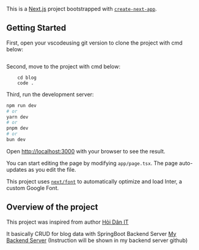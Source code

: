 This is a [Next.js](https://nextjs.org/) project bootstrapped with [`create-next-app`](https://github.com/vercel/next.js/tree/canary/packages/create-next-app).

## Getting Started
First, open your vscodeusing git version to clone the project with cmd below:
```git clone https://github.com/TranTanDat1162/fe-blog-crud-nextjs
```

Second, move to the project with cmd below:
```
    cd blog
    code .
```

Third, run the development server:

```bash
npm run dev
# or
yarn dev
# or
pnpm dev
# or
bun dev
```

Open [http://localhost:3000](http://localhost:3000) with your browser to see the result.

You can start editing the page by modifying `app/page.tsx`. The page auto-updates as you edit the file.

This project uses [`next/font`](https://nextjs.org/docs/basic-features/font-optimization) to automatically optimize and load Inter, a custom Google Font.

## Overview of the project

This project was inspired from author [Hỏi Dân IT](https://www.youtube.com/@hoidanit)

It basically CRUD for blog data with SpringBoot Backend Server [My Backend Server](https://github.com/TranTanDat1162/backend-blog-crud-springboot-nextjs) (Instruction will be shown in my backend server github)

